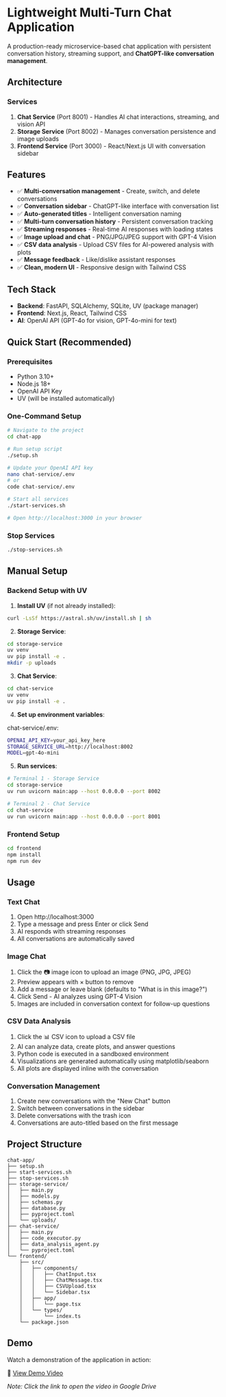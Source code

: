 # Lightweight Multi-Turn Chat Application

A production-ready microservice-based chat application with persistent conversation history, streaming support, and **ChatGPT-like conversation management**.

## Architecture

### Services
1. **Chat Service** (Port 8001) - Handles AI chat interactions, streaming, and vision API
2. **Storage Service** (Port 8002) - Manages conversation persistence and image uploads
3. **Frontend Service** (Port 3000) - React/Next.js UI with conversation sidebar

## Features
- ✅ **Multi-conversation management** - Create, switch, and delete conversations
- ✅ **Conversation sidebar** - ChatGPT-like interface with conversation list
- ✅ **Auto-generated titles** - Intelligent conversation naming
- ✅ **Multi-turn conversation history** - Persistent conversation tracking
- ✅ **Streaming responses** - Real-time AI responses with loading states
- ✅ **Image upload and chat** - PNG/JPG/JPEG support with GPT-4 Vision
- ✅ **CSV data analysis** - Upload CSV files for AI-powered analysis with plots
- ✅ **Message feedback** - Like/dislike assistant responses
- ✅ **Clean, modern UI** - Responsive design with Tailwind CSS

## Tech Stack
- **Backend**: FastAPI, SQLAlchemy, SQLite, UV (package manager)
- **Frontend**: Next.js, React, Tailwind CSS
- **AI**: OpenAI API (GPT-4o for vision, GPT-4o-mini for text)

## Quick Start (Recommended)

### Prerequisites
- Python 3.10+
- Node.js 18+
- OpenAI API Key
- UV (will be installed automatically)

### One-Command Setup

```bash
# Navigate to the project
cd chat-app

# Run setup script
./setup.sh

# Update your OpenAI API key
nano chat-service/.env
# or
code chat-service/.env

# Start all services
./start-services.sh

# Open http://localhost:3000 in your browser
```

### Stop Services

```bash
./stop-services.sh
```

## Manual Setup

### Backend Setup with UV

1. **Install UV** (if not already installed):
```bash
curl -LsSf https://astral.sh/uv/install.sh | sh
```

2. **Storage Service**:
```bash
cd storage-service
uv venv
uv pip install -e .
mkdir -p uploads
```

3. **Chat Service**:
```bash
cd chat-service
uv venv
uv pip install -e .
```

4. **Set up environment variables**:

chat-service/.env:
```bash
OPENAI_API_KEY=your_api_key_here
STORAGE_SERVICE_URL=http://localhost:8002
MODEL=gpt-4o-mini
```

5. **Run services**:
```bash
# Terminal 1 - Storage Service
cd storage-service
uv run uvicorn main:app --host 0.0.0.0 --port 8002

# Terminal 2 - Chat Service
cd chat-service
uv run uvicorn main:app --host 0.0.0.0 --port 8001
```

### Frontend Setup

```bash
cd frontend
npm install
npm run dev
```

## Usage

### Text Chat
1. Open http://localhost:3000
2. Type a message and press Enter or click Send
3. AI responds with streaming responses
4. All conversations are automatically saved

### Image Chat
1. Click the 📷 image icon to upload an image (PNG, JPG, JPEG)
2. Preview appears with × button to remove
3. Add a message or leave blank (defaults to "What is in this image?")
4. Click Send - AI analyzes using GPT-4 Vision
5. Images are included in conversation context for follow-up questions

### CSV Data Analysis
1. Click the 📊 CSV icon to upload a CSV file
2. AI can analyze data, create plots, and answer questions
3. Python code is executed in a sandboxed environment
4. Visualizations are generated automatically using matplotlib/seaborn
5. All plots are displayed inline with the conversation

### Conversation Management
1. Create new conversations with the "New Chat" button
2. Switch between conversations in the sidebar
3. Delete conversations with the trash icon
4. Conversations are auto-titled based on the first message


## Project Structure

```
chat-app/
├── setup.sh                 
├── start-services.sh      
├── stop-services.sh       
├── storage-service/         
│   ├── main.py             
│   ├── models.py           
│   ├── schemas.py          
│   ├── database.py         
│   ├── pyproject.toml     
│   └── uploads/            
├── chat-service/           
│   ├── main.py           
│   ├── code_executor.py    
│   ├── data_analysis_agent.py  
│   └── pyproject.toml      
└── frontend/              
    ├── src/
    │   ├── components/
    │   │   ├── ChatInput.tsx    
    │   │   ├── ChatMessage.tsx  
    │   │   ├── CSVUpload.tsx    
    │   │   └── Sidebar.tsx     
    │   ├── app/
    │   │   └── page.tsx     
    │   └── types/
    │       └── index.ts        
    └── package.json
```
## Demo

Watch a demonstration of the application in action:

🎥 [View Demo Video](https://drive.google.com/file/d/1kSv-o7igU78u1z-6W5eYmOWXkPyNCoqn/view?usp=sharing)

*Note: Click the link to open the video in Google Drive*


